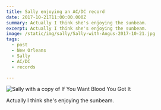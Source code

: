 ```yaml
---
title: Sally enjoying an AC/DC record
date: 2017-10-21T11:00:00.000Z
summary: Actually I think she's enjoying the sunbeam.
excerpt: Actually I think she's enjoying the sunbeam.
image: /static/img/sally/Sally-with-Angus-2017-10-21.jpg
tags:
  - post 
  - New Orleans
  - Sally
  - AC/DC
  - records

---
```


![Sally with a copy of If You Want Blood You Got It](/static/img/sally/Sally-with-Angus-2017-10-21.jpg "Sally with a copy of If you Want Blood You Got It")

Actually I think she's enjoying the sunbeam.